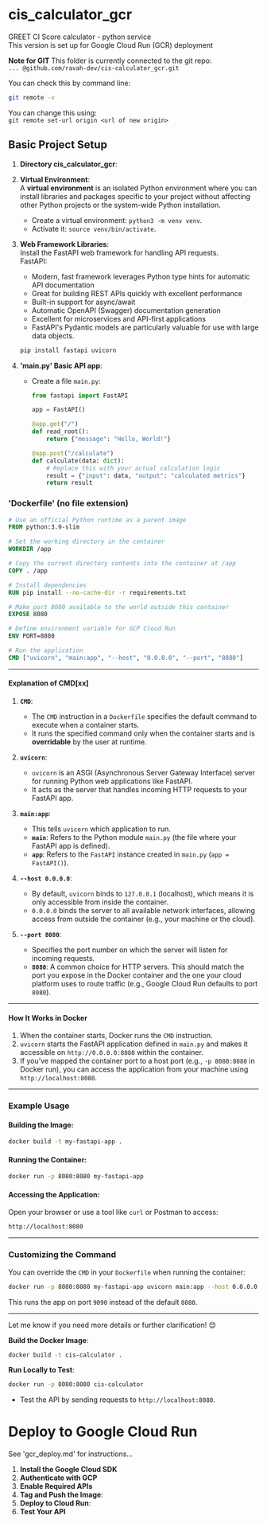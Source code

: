 # cis_calculator_gcr

GREET CI Score calculator - python service  
This version is set up for Google Cloud Run (GCR) deployment  

**Note for GIT**
This folder is currently connected to the git repo:  
`... @github.com/ravah-dev/cis-calculator_gcr.git`

You can check this by command line:  

```bash
git remote -v
```

You can change this using:  
`git remote set-url origin <url of new origin>`

## Basic Project Setup

1. **Directory cis_calculator_gcr**:  

2. **Virtual Environment**:  
    A **virtual environment** is an isolated Python environment where you can install libraries and packages specific to your project without affecting other Python projects or the system-wide Python installation.  
   - Create a virtual environment: `python3 -m venv venv`.
   - Activate it: `source venv/bin/activate`.

3. **Web Framework Libraries**:  
   Install the FastAPI web framework for handling API requests.  
    FastAPI:
    - Modern, fast framework leverages Python type hints for automatic API documentation
    - Great for building REST APIs quickly with excellent performance
    - Built-in support for async/await
    - Automatic OpenAPI (Swagger) documentation generation
    - Excellent for microservices and API-first applications
    - FastAPI's Pydantic models are particularly valuable for use with large data objects.  

     ```bash
     pip install fastapi uvicorn
     ```

4. **'main.py' Basic API app**:
   - Create a file `main.py`:

     ```python
     from fastapi import FastAPI

     app = FastAPI()

     @app.get("/")
     def read_root():
         return {"message": "Hello, World!"}

     @app.post("/calculate")
     def calculate(data: dict):
         # Replace this with your actual calculation logic
         result = {"input": data, "output": "calculated metrics"}
         return result
     ```

### 'Dockerfile' (no file extension)  

   ```dockerfile
   # Use an official Python runtime as a parent image
   FROM python:3.9-slim

   # Set the working directory in the container
   WORKDIR /app

   # Copy the current directory contents into the container at /app
   COPY . /app

   # Install dependencies
   RUN pip install --no-cache-dir -r requirements.txt

   # Make port 8080 available to the world outside this container
   EXPOSE 8080

   # Define environment variable for GCP Cloud Run
   ENV PORT=8080

   # Run the application
   CMD ["uvicorn", "main:app", "--host", "0.0.0.0", "--port", "8080"]
   ```  

---

#### **Explanation of CMD[xx]**

1. **`CMD`**:
   - The `CMD` instruction in a `Dockerfile` specifies the default command to execute when a container starts.
   - It runs the specified command only when the container starts and is **overridable** by the user at runtime.

2. **`uvicorn`**:
   - `uvicorn` is an ASGI (Asynchronous Server Gateway Interface) server for running Python web applications like FastAPI.
   - It acts as the server that handles incoming HTTP requests to your FastAPI app.

3. **`main:app`**:
   - This tells `uvicorn` which application to run.
   - **`main`**: Refers to the Python module `main.py` (the file where your FastAPI app is defined).
   - **`app`**: Refers to the `FastAPI` instance created in `main.py` (`app = FastAPI()`).

4. **`--host 0.0.0.0`**:
   - By default, `uvicorn` binds to `127.0.0.1` (localhost), which means it is only accessible from inside the container.
   - `0.0.0.0` binds the server to all available network interfaces, allowing access from outside the container (e.g., your machine or the cloud).

5. **`--port 8080`**:
   - Specifies the port number on which the server will listen for incoming requests.
   - **`8080`**: A common choice for HTTP servers. This should match the port you expose in the Docker container and the one your cloud platform uses to route traffic (e.g., Google Cloud Run defaults to port `8080`).

---

#### **How It Works in Docker**
1. When the container starts, Docker runs the `CMD` instruction.
2. `uvicorn` starts the FastAPI application defined in `main.py` and makes it accessible on `http://0.0.0.0:8080` within the container.
3. If you’ve mapped the container port to a host port (e.g., `-p 8080:8080` in Docker run), you can access the application from your machine using `http://localhost:8080`.

---

### **Example Usage**
#### Building the Image:
```bash
docker build -t my-fastapi-app .
```

#### Running the Container:
```bash
docker run -p 8080:8080 my-fastapi-app
```

#### Accessing the Application:
Open your browser or use a tool like `curl` or Postman to access:
```bash
http://localhost:8080
```

---

### **Customizing the Command**
You can override the `CMD` in your `Dockerfile` when running the container:
```bash
docker run -p 8080:8080 my-fastapi-app uvicorn main:app --host 0.0.0.0 --port 9090
```
This runs the app on port `9090` instead of the default `8080`.

---

Let me know if you need more details or further clarification! 😊


**Build the Docker Image**:

   ```bash
   docker build -t cis-calculator .
   ```

**Run Locally to Test**:

   ```bash
   docker run -p 8080:8080 cis-calculator
   ```

- Test the API by sending requests to `http://localhost:8080`.  
  
# Deploy to Google Cloud Run  

See 'gcr_deploy.md' for instructions...  

1. **Install the Google Cloud SDK**
2. **Authenticate with GCP**
3. **Enable Required APIs**
4. **Tag and Push the Image**:
5. **Deploy to Cloud Run**:
6. **Test Your API**  
  